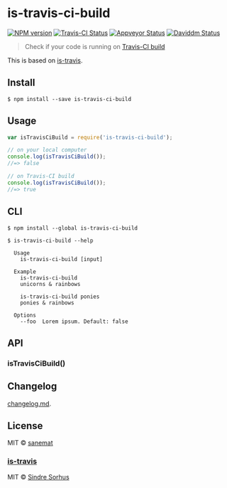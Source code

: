 # is-travis-ci-build

[![NPM version][npm-image]][npm-url] [![Travis-CI Status][travis-image]][travis-url] [![Appveyor Status][appveyor-image]][appveyor-url] [![Daviddm Status][daviddm-image]][daviddm-url]

> Check if your code is running on [Travis-CI build](http://docs.travis-ci.com/user/environment-variables/#Default-Environment-Variables)

This is based on [is-travis](https://github.com/sindresorhus/is-travis).


## Install

```
$ npm install --save is-travis-ci-build
```


## Usage

```js
var isTravisCiBuild = require('is-travis-ci-build');

// on your local computer
console.log(isTravisCiBuild());
//=> false

// on Travis-CI build
console.log(isTravisCiBuild());
//=> true
```


## CLI

```
$ npm install --global is-travis-ci-build
```
```
$ is-travis-ci-build --help

  Usage
    is-travis-ci-build [input]

  Example
    is-travis-ci-build
    unicorns & rainbows

    is-travis-ci-build ponies
    ponies & rainbows

  Options
    --foo  Lorem ipsum. Default: false
```


## API

### isTravisCiBuild()


## Changelog

[changelog.md](./changelog.md).


## License

MIT © [sanemat](http://sane.jp)

### [is-travis](https://github.com/sindresorhus/is-travis)

MIT © [Sindre Sorhus](http://sindresorhus.com)


[travis-url]: https://travis-ci.org/sanemat/is-travis-ci-build
[travis-image]: https://img.shields.io/travis/sanemat/is-travis-ci-build/master.svg?style=flat-square&label=travis
[appveyor-url]: https://ci.appveyor.com/project/sanemat/is-travis-ci-build/branch/master
[appveyor-image]: https://img.shields.io/appveyor/ci/sanemat/is-travis-ci-build/master.svg?style=flat-square&label=appveyor
[npm-url]: https://npmjs.org/package/is-travis-ci-build
[npm-image]: https://img.shields.io/npm/v/is-travis-ci-build.svg?style=flat-square
[daviddm-url]: https://david-dm.org/sanemat/is-travis-ci-build
[daviddm-image]: https://img.shields.io/david/sanemat/is-travis-ci-build.svg?style=flat-square
